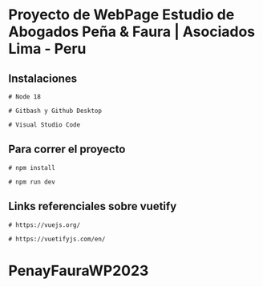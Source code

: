 # Proyecto de WebPage Estudio de Abogados Peña & Faura | Asociados Lima - Peru

## Instalaciones

```
# Node 18

# Gitbash y Github Desktop

# Visual Studio Code
```
## Para correr el proyecto

```
# npm install

# npm run dev
```
## Links referenciales sobre vuetify

```
# https://vuejs.org/

# https://vuetifyjs.com/en/
```


# PenayFauraWP2023
